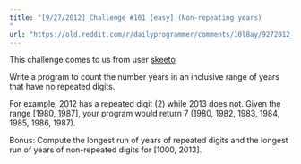 ```yaml
---
title: "[9/27/2012] Challenge #101 [easy] (Non-repeating years) 
"
url: "https://old.reddit.com/r/dailyprogrammer/comments/10l8ay/9272012_challenge_101_easy_nonrepeating_years/"
---
```


This challenge comes to us from user [skeeto](/u/skeeto)

Write a program to count the number years in an inclusive range of years that have no repeated digits.

For example, 2012 has a repeated digit (2) while 2013 does not. Given the range [1980, 1987], your program would return 7 (1980, 1982, 1983, 1984, 1985, 1986, 1987).

Bonus: Compute the longest run of years of repeated digits and the longest run of years of non-repeated digits for [1000, 2013].